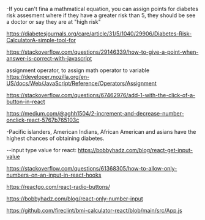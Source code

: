 -If you can't fina a mathmatical equation, you can assign points for diabetes risk assesment where if they have a greater risk than 5, they should be see a doctor or say they are at "high risk"

https://diabetesjournals.org/care/article/31/5/1040/29906/Diabetes-Risk-CalculatorA-simple-tool-for

https://stackoverflow.com/questions/29146339/how-to-give-a-point-when-answer-is-correct-with-javascript

assignment operator, to assign math operator to variable
https://developer.mozilla.org/en-US/docs/Web/JavaScript/Reference/Operators/Assignment

https://stackoverflow.com/questions/67462976/add-1-with-the-click-of-a-button-in-react

https://medium.com/@aghh1504/2-increment-and-decrease-number-onclick-react-5767b765103c

-Pacific islanders, American Indians, African American and asians have the highest chances of obtaining diabetes. 


--input type value for react: https://bobbyhadz.com/blog/react-get-input-value

https://stackoverflow.com/questions/61368305/how-to-allow-only-numbers-on-an-input-in-react-hooks

https://reactgo.com/react-radio-buttons/

https://bobbyhadz.com/blog/react-only-number-input

https://github.com/fireclint/bmi-calculator-react/blob/main/src/App.js










